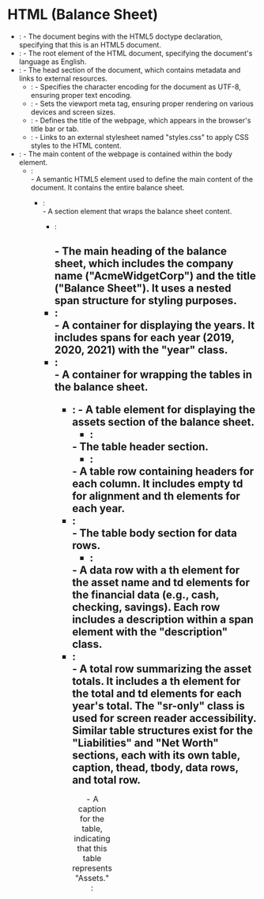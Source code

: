 <h1>HTML (Balance Sheet)</h1>

<ul>
<li>: <!DOCTYPE html> - The document begins with the HTML5 doctype declaration, specifying that this is an HTML5 document.
<li>: <html lang="en"> - The root element of the HTML document, specifying the document's language as English.
<li>: <head> - The head section of the document, which contains metadata and links to external resources.
<ul>
<li>: <meta charset="UTF-8"> - Specifies the character encoding for the document as UTF-8, ensuring proper text encoding.
<li>: <meta name="viewport" content="width=device-width, initial-scale=1.0"> - Sets the viewport meta tag, ensuring proper rendering on various devices and screen sizes.
<li>: <title>Balance Sheet</title> - Defines the title of the webpage, which appears in the browser's title bar or tab.
<li>: <link rel="stylesheet" href="./styles.css"> - Links to an external stylesheet named "styles.css" to apply CSS styles to the HTML content.
</ul>
<li>: <body> - The main content of the webpage is contained within the body element.
<ul>
<li>: <main> - A semantic HTML5 element used to define the main content of the document. It contains the entire balance sheet.
<ul>
<li>: <section> - A section element that wraps the balance sheet content.
<ul>
<li>: <h1> - The main heading of the balance sheet, which includes the company name ("AcmeWidgetCorp") and the title ("Balance Sheet"). It uses a nested span structure for styling purposes.
<li>: <div id="years" aria-hidden="true"> - A container for displaying the years. It includes spans for each year (2019, 2020, 2021) with the "year" class.
<li>: <div class="table-wrap"> - A container for wrapping the tables in the balance sheet.
<ul>
<li>: <table> - A table element for displaying the assets section of the balance sheet.
<ul>
<li>: <caption> - A caption for the table, indicating that this table represents "Assets."
<li>: <thead> - The table header section.
<ul>
<li>: <tr> - A table row containing headers for each column. It includes empty td for alignment and th elements for each year.
</ul>
<li>: <tbody> - The table body section for data rows.
<ul>
<li>: <tr class="data"> - A data row with a th element for the asset name and td elements for the financial data (e.g., cash, checking, savings). Each row includes a description within a span element with the "description" class.
<li>: <tr class="total"> - A total row summarizing the asset totals. It includes a th element for the total and td elements for each year's total. The "sr-only" class is used for screen reader accessibility.
</ul>
</ul>
Similar table structures exist for the "Liabilities" and "Net Worth" sections, each with its own table, caption, thead, tbody, data rows, and total row.
</ul>
</ul>
</ul>
</li>
</ul>
</li>
</ul>
